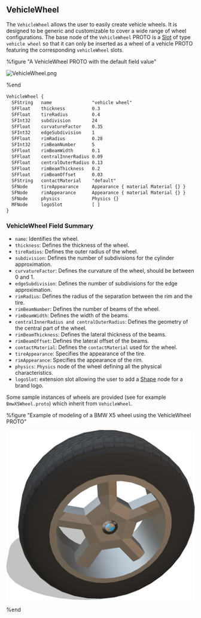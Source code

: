 ## VehicleWheel

The `VehicleWheel` allows the user to easily create vehicle wheels.
It is designed to be generic and customizable to cover a wide range of wheel configurations.
The base node of the `VehicleWheel` PROTO is a [Slot](../reference/slot.md) of type `vehicle wheel` so that it can only be inserted as a wheel of a vehicle PROTO featuring the corresponding `vehicleWheel` slots.

%figure "A VehicleWheel PROTO with the default field value"

![VehicleWheel.png](images/vehicle_wheel.png)

%end

```
VehicleWheel {
  SFString   name               "vehicle wheel"
  SFFloat    thickness          0.3
  SFFloat    tireRadius         0.4
  SFInt32    subdivision        24
  SFFloat    curvatureFactor    0.35
  SFInt32    edgeSubdivision    1
  SFFloat    rimRadius          0.28
  SFInt32    rimBeamNumber      5
  SFFloat    rimBeamWidth       0.1
  SFFloat    centralInnerRadius 0.09
  SFFloat    centralOuterRadius 0.13
  SFFloat    rimBeamThickness   0.2
  SFFloat    rimBeamOffset      0.03
  SFString   contactMaterial    "default"
  SFNode     tireAppearance     Appearance { material Material {} }
  SFNode     rimAppearance      Appearance { material Material {} }
  SFNode     physics            Physics {}
  MFNode     logoSlot           [ ]
}
```

### VehicleWheel Field Summary

- `name`: Identifies the wheel.
- `thickness`: Defines the thickness of the wheel.
- `tireRadius`: Defines the outer radius of the wheel.
- `subdivision`: Defines the number of subdivisions for the cylinder approximation.
- `curvatureFactor`: Defines the curvature of the wheel, should be between 0 and 1.
- `edgeSubdivision`: Defines the number of subdivisions for the edge approximation.
- `rimRadius`: Defines the radius of the separation between the rim and the tire.
- `rimBeamNumber`: Defines the number of beams of the wheel.
- `rimBeamWidth`: Defines the width of the beams.
- `centralInnerRadius and centralOuterRadius`: Defines the geometry of the central part of the wheel.
- `rimBeamThickness`: Defines the lateral thickness of the beams.
- `rimBeamOffset`: Defines the lateral offset of the beams.
- `contactMaterial`: Defines the `contactMaterial` used for the wheel.
- `tireAppearance`: Specifies the appearance of the tire.
- `rimAppearance`: Specifies the appearance of the rim.
- `physics`: `Physics` node of the wheel defining all the physical characteristics.
- `logoSlot`: extension slot allowing the user to add a [Shape](../reference/shape.md) node for a brand logo.

Some sample instances of wheels are provided (see for example `BmwX5Wheel.proto`) which inherit from `VehicleWheel`.

%figure "Example of modeling of a BMW X5 wheel using the VehicleWheel PROTO"

![BmwX5Wheel.png](images/bmw/BmwX5Wheel.png)

%end
